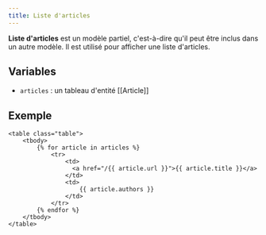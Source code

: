 ```yaml
---
title: Liste d'articles
---
```


**Liste d'articles** est un modèle partiel, c'est-à-dire qu'il peut être inclus dans un autre modèle. Il est utilisé pour afficher une liste d'articles.

## Variables

* `articles` : un tableau d'entité [[Article]]

## Exemple

```twig
<table class="table">
    <tbody>
        {% for article in articles %}
            <tr>
                <td>
                  <a href="/{{ article.url }}">{{ article.title }}</a>
                </td>
                <td>
                	{{ article.authors }}
                </td>
            </tr>
        {% endfor %}
    </tbody>
</table>
```
